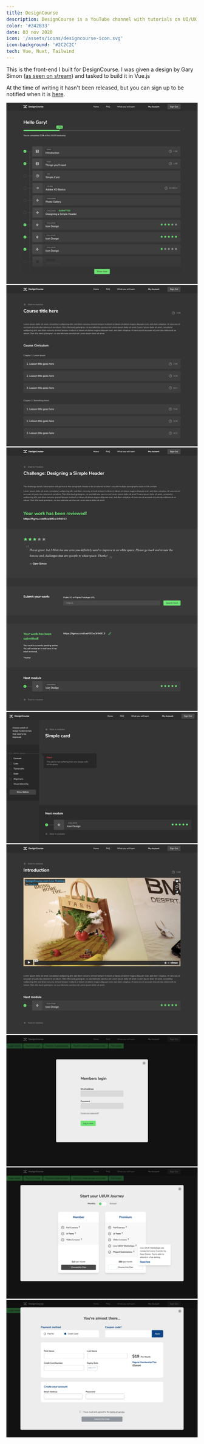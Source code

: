 ```yaml
---
title: DesignCourse
description: DesignCourse is a YouTube channel with tutorials on UI/UX. This platform was built for courses, to teach you how to become even better.
color: '#242B33'
date: 03 nov 2020
icon: '/assets/icons/designcourse-icon.svg'
icon-background: '#2C2C2C'
tech: Vue, Nuxt, Tailwind
---
```


This is the front-end I built for DesignCourse. I was given a design by Gary Simon ([as seen on stream](https://www.youtube.com/watch?v=TEQjTVJLk2c)) and tasked to build it in Vue.js

At the time of writing it hasn't been released, but you can sign up to be notified when it is [here](https://designcourse.com).

![Home page listing modules, tests, and more](https://raw.githubusercontent.com/JipFr/jipfr/master/projects/designcourse.png)
![Course view, listing each lesson in the course](https://raw.githubusercontent.com/JipFr/jipfr/master/projects/designcourse-1.png)
![Challenge page with all views](https://raw.githubusercontent.com/JipFr/jipfr/master/projects/designcourse-2.png)
![Tests page](https://raw.githubusercontent.com/JipFr/jipfr/master/projects/designcourse-3.png)
![Video page](https://raw.githubusercontent.com/JipFr/jipfr/master/projects/designcourse-4.png)
![Log-in modal](https://raw.githubusercontent.com/JipFr/jipfr/master/projects/designcourse-5.png)
![Plan selection modal](https://raw.githubusercontent.com/JipFr/jipfr/master/projects/designcourse-6.png)
![Payment and account modal](https://raw.githubusercontent.com/JipFr/jipfr/master/projects/designcourse-7.png)
